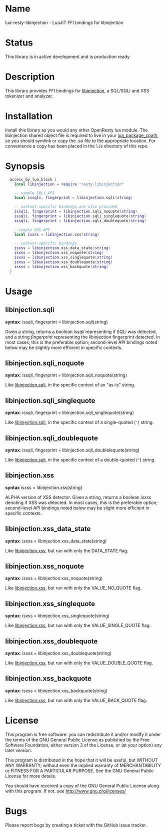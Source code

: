 Name
====

lua-resty-libinjection - LuaJIT FFI bindings for libinjection

Status
======

This library is in active development and is production ready

Description
===========

This library provides FFI bindings for [libinjection](https://github.com/client9/libinjection/), a SQL/SQLi and XSS tokenizer and analyzer.

Installation
============

Install this library as you would any other OpenResty lua module. The libinjection shared object file is required to live in your [lua_package_cpath](https://github.com/openresty/lua-nginx-module#lua_package_cpath), so you should symlink or copy the .so file to the appropriate location. For convenience a copy has been placed in the `lib` directory of this repo.

Synopsis
========

```lua
  access_by_lua_block {
    local libinjection = require "resty.libinjection"

    -- simple SQLi API
    local issqli, fingerprint = libinjection.sqli(string)

    -- context-specific bindings are also provided
    issqli, fingerprint = libinjection.sqli_noquote(string)
    issqli, fingerprint = libinjection.sqli_singlequote(string)
    issqli, fingerprint = libinjection.sqli_doublequote(string)

	--simple XSS API
	local isxss = libinjection.xss(string)

	-- context-specific bindings
	isxss = libinjection.xss_data_state(string)
	isxss = libinjection.xss_noquote(string)
	isxss = libinjection.xss_singlequote(string)
	isxss = libinjection.xss_doublequote(string)
	isxss = libinjection.xss_backquote(string)
  }
```

Usage
=====

libinjection.sqli
-----------------

**syntax**: issqli, fingerprint = libinjection.sqli(string)

Given a string, returns a boolean *issqli* representing if SQLi was detected, and a string *fingerprint* representing the libinjection fingerprint detected. In most cases, this is the preferable option; second-level API bindings noted below may be slightly more efficient in specific contexts.

libinjection.sqli_noquote
-------------------------

**syntax**: issqli, fingerprint = libinjection.sqli_noquote(string)

Like [libinjection.sqli](#libinjectionsqli), in the specific context of an "as-is" string.

libinjection.sqli_singlequote
-----------------------------

**syntax**: issqli, fingerprint = libinjection.sqli_singlequote(string)

Like [libinjection.sqli](#libinjectionsqli), in the specific context of a single-quoted (`'`) string.

libinjection.sqli_doublequote
-----------------------------

**syntax**: issqli, fingerprint = libinjection.sqli_doublelequote(string)

Like [libinjection.sqli](#libinjectionsqli), in the specific context of a double-quoted (`"`) string.

libinjection.xss
----------------

**syntax** isxss = libinjection.xss(string)

ALPHA version of XSS detector. Given a string, returns a boolean *isxss* denoting if XSS was detected. In most cases, this is the preferable option; second-level API bindings noted below may be slight more efficient in specific contexts.

libinjection.xss_data_state
---------------------------

**syntax**: isxss = libinjection.xss_data_state(string)

Like [libinjection.xss](#libinjectionxss), but run with only the DATA_STATE flag.

libinjection.xss_noquote
------------------------

**syntax**: isxss = libinjection.xss_noquote(string)

Like [libinjection.xss](#libinjectionxss), but run with only the VALUE_NO_QUOTE flag.

libinjection.xss_singlequote
----------------------------

**syntax**: isxss = libinjection.xss_singlequote(string)

Like [libinjection.xss](#libinjectionxss), but run with only the VALUE_SINGLE_QUOTE flag.

libinjection.xss_doublequote
----------------------------

**syntax**: isxss = libinjection.xss_doublequote(string)

Like [libinjection.xss](#libinjectionxss), but run with only the VALUE_DOUBLE_QUOTE flag.

libinjection.xss_backquote
--------------------------

**syntax**: isxss = libinjection.xss_backquote(string)

Like [libinjection.xss](#libinjectionxss), but run with only the VALUE_BACK_QUOTE flag.

License
=======

This program is free software: you can redistribute it and/or modify it under the terms of the GNU General Public License as published by the Free Software Foundation, either version 3 of the License, or (at your option) any later version.

This program is distributed in the hope that it will be useful, but WITHOUT ANY WARRANTY; without even the implied warranty of MERCHANTABILITY or FITNESS FOR A PARTICULAR PURPOSE. See the GNU General Public License for more details.

You should have received a copy of the GNU General Public License along with this program. If not, see http://www.gnu.org/licenses/

Bugs
====

Please report bugs by creating a ticket with the GitHub issue tracker.
